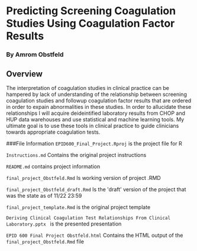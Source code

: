 # Predicting Screening Coagulation Studies Using Coagulation Factor Results

### By Amrom Obstfeld

## Overview
The interpretation of coagulation studies in clinical practice can be hampered by lack of understanding of the relationship between screening coagulation studies and followup coagulation factor results that are ordered in order to expain abnormalities in these studies. In order to allucidate these relationships I will acquire deideintified laboratory results from CHOP and HUP data warehouses and use statistical and machine learning tools. My ultimate goal is to use these tools in clinical practice to guide clinicians towards appropriate coagulation tests.

 
###File Information
`EPID600_Final_Project.Rproj`	is the project file for R

`Instructions.md`	Contains the original project instructions

`README.md`	contains project information

`final_project_Obstfeld.Rmd`	Is working version of project .RMD

`final_project_Obstfeld_draft.Rmd`	Is the 'draft' version of the project that was the state as of 11/22 23:59

`final_project_template.Rmd` is the original project template

`Deriving Clinical Coagulation Test Relationships From Clinical Laboratory.pptx	` is the presented presentation

`EPID 600 Final Project Obstfeld.html` Contains the HTML output of the `final_project_Obstfeld.Rmd`	 file
